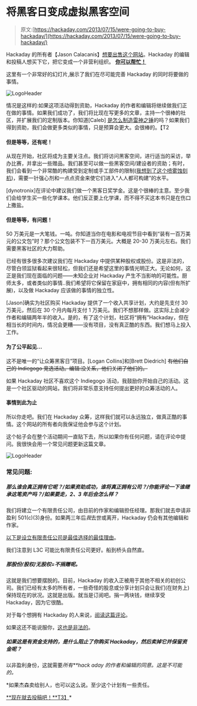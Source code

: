 # 将黑客日变成虚拟黑客空间

> 原文:[https://hackaday.com/2013/07/15/were-going-to-buy-hackaday/](https://hackaday.com/2013/07/15/were-going-to-buy-hackaday/)

Hackaday 的所有者【Jason Calacanis】[想要出售这个网站](http://hackaday.com/2013/07/01/hackaday-looking-for-a-good-home/)。Hackaday 的编辑和投稿人想买下它，把它变成一个非营利组织。 **[你可以帮忙！](http://www.indiegogo.com/projects/let-s-buy-hackaday/x/3932278)**

这里有一个非常好的幻灯片,展示了我们在尽可能完善 Hackaday 的同时将要做的事情。

![LogoHeader](../Images/d01d445b0e197227e771131e61c77fac.png)

情况是这样的:如果这项活动得到资助，Hackaday 的作者和编辑将继续做我们正在做的事情。如果我们成功了，我们将比现在写更多的文章，主持一个很棒的社区，并扩展我们的定制版本。你知道[Caleb] [是怎么制造雷神之锤](http://hackaday.com/2013/05/02/high-voltage-thors-hammer-mjolnir-at-80000-volts/)的吗？如果我们得到资助，我们会做更多类似的事情，只是预算会更大。会很棒的。【T2

#### 但是等等，还有呢！

从现在开始，社区将成为主要关注点。我们将访问黑客空间，进行适当的采访，举办比赛，并拿出一些赠品。我们甚至可以做一些黑客空间/建设者的资助；有时，我们会看到一个非常酷的构建受到定制或手工部件的限制([我想到了这个喷雾蚀刻机](http://hackaday.com/2012/09/16/etching-brass-and-copper-with-the-etchinator/))，需要一针强心剂和一点点资金来使它们进入“人人都可构建”的水平。

[dynotronix]在评论中建议我们做一个黑客日奖学金。这是个很棒的主意。至少我们会给学生买一些化学课本。他们反正要上化学课，而不得不买这本书只是在伤口上撒盐。

#### 但是等等，有问题！

50 万美元是一大笔钱。一吨。你知道当你在电影和电视节目中看到“装有一百万美元的公文包”时？那个公文包装不下一百万美元。大概是 20-30 万美元左右。我们需要黑客社区的大力帮助。

已经有很多很多次建议我们在 Hackaday 中提供某种股权或股份。这是非法的，尽管白领监狱看起来很轻松，但我们还是希望这里的事情光明正大。无论如何，这正是我们现在面临的问题——未知企业对 Hackaday 产生不当影响的可能性。厨师太多，或者类似的事情..我们希望将它保留在家庭中，拥有相同的内容(但有所扩展)，以及做 Hackaday 应该做的事情的独立性。

[Jason]确实为社区购买 Hackaday 提供了一个收入共享计划，大约是先支付 30 万美元，然后在 30 个月内每月支付 1 万美元。我们不想那样做。这实际上会减少作者和编辑两年半的收入。是的，有了这个计划，社区将“拥有”Hackaday，但在相当长的时间内，情况会更糟——没有项目，没有真正酷的东西。我们想马上投入工作。

#### 为了公平起见…

这不是唯一的“让众筹黑客日”项目。[Logan Collins]和[Brett Diedrich] ~~有他们自己的 Indiegogo 竞选活动。编辑:没关系，他们关闭了他们的。~~

如果 Hackaday 社区不喜欢这个 Indiegogo 活动，我鼓励你开始自己的活动。这是一个社区驱动的网站，我们将非常乐意支持任何提出更好的众筹活动的人。

#### 事情到此为止

所以你走吧。我们在 Hackaday 众筹，这样我们就可以永远独立，做真正酷的事情。这个网站的所有者向我保证他会参与这个计划。

这个帖子会在整个活动期间一直贴下去，所以如果你有任何问题，请在评论中提问。我很快会用一个常见问题更新这篇文章。

![LogoHeader](../Images/d01d445b0e197227e771131e61c77fac.png)

### 常见问题:

##### 那么谁会真正拥有它呢？/如果资助成功，谁将真正拥有公司？/你能评论一下谁继承这笔资产吗？/如果要走，2、3 年后会怎么样？

我们将建立一个有限责任公司，由目前的作家和编辑担任经理。那我们就去申请非盈利 501(c)(3)身份。如果两三年后*我*去世或离开，Hackaday 仍会有其他编辑和作家。

[以下是设立有限责任公司是最佳选择的最佳理由](http://hackaday.com/2013/07/15/were-going-to-buy-hackaday/#comment-1026912)。

我们注意到 L3C 可能比有限责任公司更好。船到桥头自然直。

##### 那股份/股权/无股权=不捐赠呢。

这就是我们想要摆脱的。目前，Hackaday 的收入正被用于其他不相关的初创公司。我们已经有太多的所有者，一些奇怪的股息或分享计划只会让我们(在财务上)保持现在的状况。这就是出版。就当是订阅吧。捐一两块钱，继续享受 Hackaday，因为它很酷。

对于每个想拥有 Hackaday 的人来说，[阅读这篇评论](http://hackaday.com/2013/07/15/were-going-to-buy-hackaday/#comment-1026990)。

如果这还不能说服你，[这也是非法的](http://venturebeat.com/2013/07/10/sec-startups-can-now-advertise-the-fact-that-they-are-fundraising-but-crowdfunding-will-have-to-wait/)。

##### 如果这是有资金支持的，是什么阻止了你购买 Hackaday，然后卖掉它并保留资金呢？

以非盈利身份，这就需要*所有**hack aday 的作者和编辑的同意。这是不可能的。*

 *如果杰森卖给别人，也可以这么说。至少这个计划有一些责任。

[**现在就去投稿吧！**T3】](http://www.indiegogo.com/projects/let-s-buy-hackaday/x/3932278)*